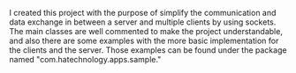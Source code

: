 I created this project with the purpose of simplify the communication and data exchange in between a server and multiple clients by using sockets.
The main classes are well commented to make the project understandable, and also there are some examples with the more basic implementation for the clients and the server. Those examples can be found under the package named "com.hatechnology.apps.sample."
